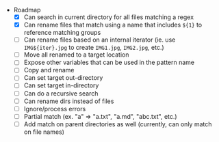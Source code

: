 * Roadmap
  - [x] Can search in current directory for all files matching a regex
  - [x] Can rename files that match using a name that includes `${1}` to reference matching groups
  - [ ] Can rename files based on an internal iterator (ie. use `IMG${iter}.jpg` to create  `IMG1.jpg`, `IMG2.jpg`, etc.)
  - [ ] Move all renamed to a target location
  - [ ] Expose other variables that can be used in the pattern name
  - [ ] Copy and rename
  - [ ] Can set target out-directory
  - [ ] Can set target in-directory
  - [ ] Can do a recursive search
  - [ ] Can rename dirs instead of files
  - [ ] Ignore/process errors
  - [ ] Partial match (ex. "a" => "a.txt", "a.md", "abc.txt", etc.)
  - [ ] Add match on parent directories as well (currently, can only match on file names)